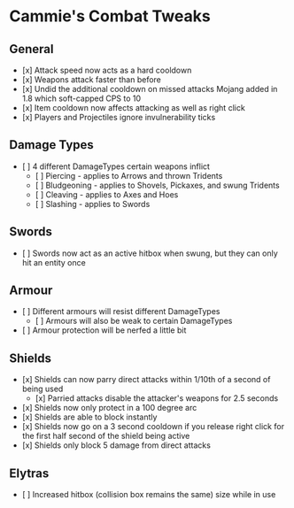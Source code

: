 # Cammie's Combat Tweaks

## General
- \[x] Attack speed now acts as a hard cooldown
- \[x] Weapons attack faster than before
- \[x] Undid the additional cooldown on missed attacks Mojang added in 1.8 which soft-capped CPS to 10
- \[x] Item cooldown now affects attacking as well as right click
- \[x] Players and Projectiles ignore invulnerability ticks

## Damage Types
- \[ ] 4 different DamageTypes certain weapons inflict
  - \[ ] Piercing - applies to Arrows and thrown Tridents
  - \[ ] Bludgeoning - applies to Shovels, Pickaxes, and swung Tridents
  - \[ ] Cleaving - applies to Axes and Hoes
  - \[ ] Slashing - applies to Swords

## Swords
- \[ ] Swords now act as an active hitbox when swung, but they can only hit an entity once

## Armour
- \[ ] Different armours will resist different DamageTypes
  - \[ ] Armours will also be weak to certain DamageTypes
- \[ ] Armour protection will be nerfed a little bit

## Shields
- \[x] Shields can now parry direct attacks within 1/10th of a second of being used
  - \[x] Parried attacks disable the attacker's weapons for 2.5 seconds
- \[x] Shields now only protect in a 100 degree arc
- \[x] Shields are able to block instantly
- \[x] Shields now go on a 3 second cooldown if you release right click for the first half second of the shield being active
- \[x] Shields only block 5 damage from direct attacks

## Elytras
- \[ ] Increased hitbox (collision box remains the same) size while in use
